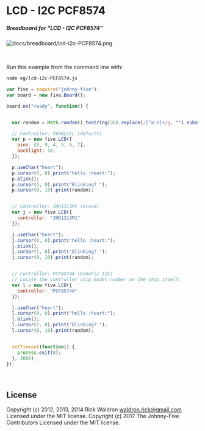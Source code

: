 <!--remove-start-->

# LCD - I2C PCF8574

<!--remove-end-->






##### Breadboard for "LCD - I2C PCF8574"



![docs/breadboard/lcd-i2c-PCF8574.png](breadboard/lcd-i2c-PCF8574.png)<br>

&nbsp;




Run this example from the command line with:
```bash
node eg/lcd-i2c-PCF8574.js
```


```javascript
var five = require("johnny-five");
var board = new five.Board();

board.on("ready", function() {


  var random = Math.random().toString(36).replace(/[^a-z]+/g, "").substr(0, 4).toUpperCase();

  // Controller: PARALLEL (default)
  var p = new five.LCD({
    pins: [8, 9, 4, 5, 6, 7],
    backlight: 10,
  });

  p.useChar("heart");
  p.cursor(0, 0).print("hello :heart:");
  p.blink();
  p.cursor(1, 0).print("Blinking? ");
  p.cursor(0, 10).print(random);


  // Controller: JHD1313M1 (Grove)
  var j = new five.LCD({
    controller: "JHD1313M1"
  });

  j.useChar("heart");
  j.cursor(0, 0).print("hello :heart:");
  j.blink();
  j.cursor(1, 0).print("Blinking? ");
  j.cursor(0, 10).print(random);


  // Controller: PCF8574A (Generic I2C)
  // Locate the controller chip model number on the chip itself.
  var l = new five.LCD({
    controller: "PCF8574A"
  });

  l.useChar("heart");
  l.cursor(0, 0).print("hello :heart:");
  l.blink();
  l.cursor(1, 0).print("Blinking? ");
  l.cursor(0, 10).print(random);


  setTimeout(function() {
    process.exit(0);
  }, 3000);
});

```








&nbsp;

<!--remove-start-->

## License
Copyright (c) 2012, 2013, 2014 Rick Waldron <waldron.rick@gmail.com>
Licensed under the MIT license.
Copyright (c) 2017 The Johnny-Five Contributors
Licensed under the MIT license.

<!--remove-end-->
